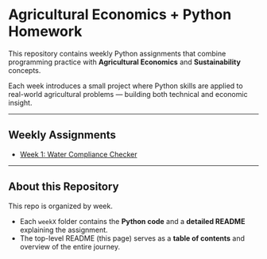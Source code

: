 # Agricultural Economics + Python Homework

This repository contains weekly Python assignments that combine 
programming practice with **Agricultural Economics** and 
**Sustainability** concepts.  

Each week introduces a small project where Python skills are applied to 
real-world agricultural problems — building both technical and economic insight.

---

## Weekly Assignments
- [Week 1: Water Compliance Checker](week1/README.md)

---

## About this Repository
This repo is organized by week.  
- Each `weekX` folder contains the **Python code** and a **detailed README** explaining the assignment.  
- The top-level README (this page) serves as a **table of contents** and overview of the entire journey.  

